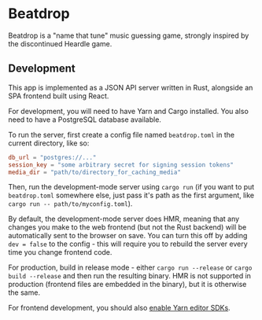 # Beatdrop

Beatdrop is a "name that tune" music guessing game, strongly inspired by the discontinued
Heardle game.

## Development

This app is implemented as a JSON API server written in Rust, alongside an SPA frontend
built using React.

For development, you will need to have Yarn and Cargo installed. You also need to have a
PostgreSQL database available.

To run the server, first create a config file named `beatdrop.toml` in the current
directory, like so:

```toml
db_url = "postgres://..."
session_key = "some arbitrary secret for signing session tokens"
media_dir = "path/to/directory_for_caching_media"
```

Then, run the development-mode server using `cargo run` (if you want to put
`beatdrop.toml` somewhere else, just pass it's path as the first argument, like
`cargo run -- path/to/myconfig.toml`).

By default, the development-mode server does HMR, meaning that any changes you make to the
web frontend (but not the Rust backend) will be automatically sent to the browser on save.
You can turn this off by adding `dev = false` to the config - this will require you to
rebuild the server every time you change frontend code.

For production, build in release mode - either `cargo run --release` or
`cargo build --release` and then run the resulting binary. HMR is not supported in
production (frontend files are embedded in the binary), but it is otherwise the same.

For frontend development, you should also
[enable Yarn editor SDKs](https://yarnpkg.com/getting-started/editor-sdks).
